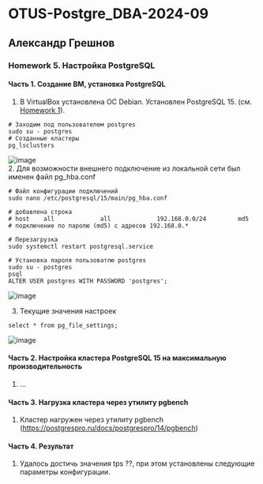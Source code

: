 # OTUS-Postgre_DBA-2024-09
## Александр Грешнов

### Homework 5. Настройка PostgreSQL

#### Часть 1. Создание ВМ, установка PostgreSQL
1. В VirtualBox установлена ОС Debian. Установлен PostgreSQL 15. (см. [Homework 1](/Homework/HW-1.md)).
```
# Заходим под пользователем postgres
sudo su - postgres
# Созданные кластеры
pg_lsclusters
```
   ![image](https://github.com/user-attachments/assets/7dddaba5-068a-4465-aa48-f64e2737f4bf)\
2. Для возможности внешнего подключение из локальной сети был именен файл pg_hba.conf
```
# Файл конфигурации подключений
sudo nano /etc/postgresql/15/main/pg_hba.conf

# добавлена строка
# host    all             all             192.168.0.0/24         md5
# подключение по паролю (md5) с адресов 192.168.0.*

# Перезагрузка
sudo systemctl restart postgresql.service

# Установка пароля пользоватлю postgres
sudo su - postgres
psql
ALTER USER postgres WITH PASSWORD 'postgres';
```

![image](https://github.com/user-attachments/assets/ff273bce-6c61-4382-a21f-8ce8c94c36f2)

3. Текущие значения настроек
```
select * from pg_file_settings;
```
![image](https://github.com/user-attachments/assets/1e11a0a8-a962-47c4-bb37-0c138e9d8d04)


#### Часть 2. Настройка кластера PostgreSQL 15 на максимальную производительность
1. ...

#### Часть 3. Нагрузка кластера через утилиту pgbench
1. Кластер нагружен через утилиту pgbench (https://postgrespro.ru/docs/postgrespro/14/pgbench)


#### Часть 4. Результат
1. Удалось достичь значения tps ??, при этом установлены следующие параметры конфигурации.


